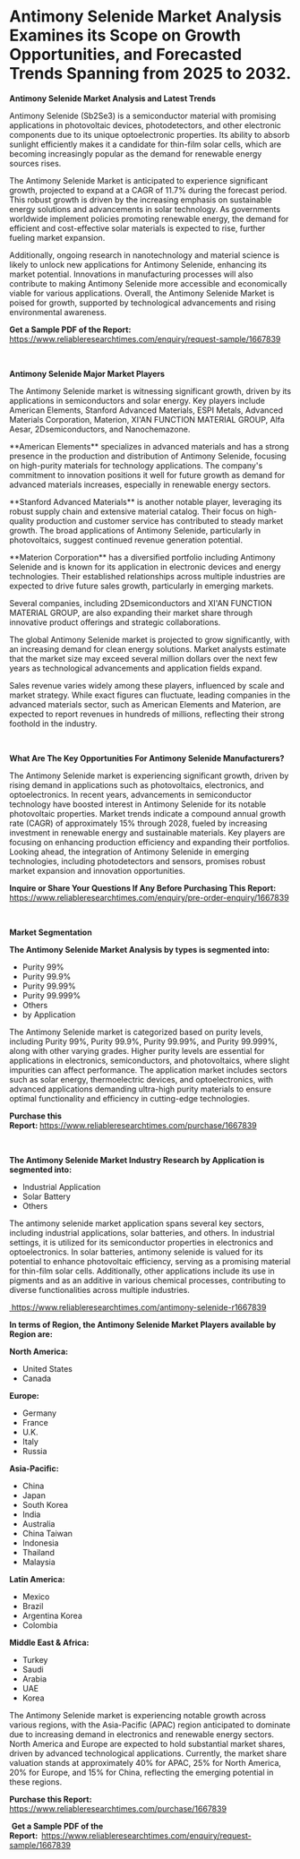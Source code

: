 <p><h1>Antimony Selenide Market Analysis Examines its Scope on Growth Opportunities, and Forecasted Trends Spanning from 2025 to 2032.</h1></p><p><strong>Antimony Selenide Market Analysis and Latest Trends</strong></p>
<p><p>Antimony Selenide (Sb2Se3) is a semiconductor material with promising applications in photovoltaic devices, photodetectors, and other electronic components due to its unique optoelectronic properties. Its ability to absorb sunlight efficiently makes it a candidate for thin-film solar cells, which are becoming increasingly popular as the demand for renewable energy sources rises. </p><p>The Antimony Selenide Market is anticipated to experience significant growth, projected to expand at a CAGR of 11.7% during the forecast period. This robust growth is driven by the increasing emphasis on sustainable energy solutions and advancements in solar technology. As governments worldwide implement policies promoting renewable energy, the demand for efficient and cost-effective solar materials is expected to rise, further fueling market expansion.</p><p>Additionally, ongoing research in nanotechnology and material science is likely to unlock new applications for Antimony Selenide, enhancing its market potential. Innovations in manufacturing processes will also contribute to making Antimony Selenide more accessible and economically viable for various applications. Overall, the Antimony Selenide Market is poised for growth, supported by technological advancements and rising environmental awareness.</p></p>
<p><strong>Get a Sample PDF of the Report:&nbsp;</strong> <a href="https://www.reliableresearchtimes.com/enquiry/request-sample/1667839?utm_campaign=3650&utm_medium=2&utm_source=Github&utm_content=ia&utm_term=18042025&utm_id=antimony-selenide">https://www.reliableresearchtimes.com/enquiry/request-sample/1667839</a></p>
<p>&nbsp;</p>
<p><strong>Antimony Selenide Major Market Players</strong></p>
<p><p>The Antimony Selenide market is witnessing significant growth, driven by its applications in semiconductors and solar energy. Key players include American Elements, Stanford Advanced Materials, ESPI Metals, Advanced Materials Corporation, Materion, XI'AN FUNCTION MATERIAL GROUP, Alfa Aesar, 2Dsemiconductors, and Nanochemazone.</p><p>**American Elements** specializes in advanced materials and has a strong presence in the production and distribution of Antimony Selenide, focusing on high-purity materials for technology applications. The company's commitment to innovation positions it well for future growth as demand for advanced materials increases, especially in renewable energy sectors.</p><p>**Stanford Advanced Materials** is another notable player, leveraging its robust supply chain and extensive material catalog. Their focus on high-quality production and customer service has contributed to steady market growth. The broad applications of Antimony Selenide, particularly in photovoltaics, suggest continued revenue generation potential.</p><p>**Materion Corporation** has a diversified portfolio including Antimony Selenide and is known for its application in electronic devices and energy technologies. Their established relationships across multiple industries are expected to drive future sales growth, particularly in emerging markets.</p><p>Several companies, including 2Dsemiconductors and XI'AN FUNCTION MATERIAL GROUP, are also expanding their market share through innovative product offerings and strategic collaborations.</p><p>The global Antimony Selenide market is projected to grow significantly, with an increasing demand for clean energy solutions. Market analysts estimate that the market size may exceed several million dollars over the next few years as technological advancements and application fields expand.</p><p>Sales revenue varies widely among these players, influenced by scale and market strategy. While exact figures can fluctuate, leading companies in the advanced materials sector, such as American Elements and Materion, are expected to report revenues in hundreds of millions, reflecting their strong foothold in the industry.</p></p>
<p>&nbsp;</p>
<p><strong>What Are The Key Opportunities For Antimony Selenide Manufacturers?</strong></p>
<p><p>The Antimony Selenide market is experiencing significant growth, driven by rising demand in applications such as photovoltaics, electronics, and optoelectronics. In recent years, advancements in semiconductor technology have boosted interest in Antimony Selenide for its notable photovoltaic properties. Market trends indicate a compound annual growth rate (CAGR) of approximately 15% through 2028, fueled by increasing investment in renewable energy and sustainable materials. Key players are focusing on enhancing production efficiency and expanding their portfolios. Looking ahead, the integration of Antimony Selenide in emerging technologies, including photodetectors and sensors, promises robust market expansion and innovation opportunities.</p></p>
<p><strong>Inquire or Share Your Questions If Any Before Purchasing This Report:</strong> <a href="https://www.reliableresearchtimes.com/enquiry/pre-order-enquiry/1667839?utm_campaign=3650&utm_medium=2&utm_source=Github&utm_content=ia&utm_term=18042025&utm_id=antimony-selenide">https://www.reliableresearchtimes.com/enquiry/pre-order-enquiry/1667839</a></p>
<p>&nbsp;</p>
<p><strong>Market Segmentation</strong></p>
<p><strong>The Antimony Selenide Market Analysis by types is segmented into:</strong></p>
<p><ul><li>Purity 99%</li><li>Purity 99.9%</li><li>Purity 99.99%</li><li>Purity 99.999%</li><li>Others</li><li>by Application</li></ul></p>
<p><p>The Antimony Selenide market is categorized based on purity levels, including Purity 99%, Purity 99.9%, Purity 99.99%, and Purity 99.999%, along with other varying grades. Higher purity levels are essential for applications in electronics, semiconductors, and photovoltaics, where slight impurities can affect performance. The application market includes sectors such as solar energy, thermoelectric devices, and optoelectronics, with advanced applications demanding ultra-high purity materials to ensure optimal functionality and efficiency in cutting-edge technologies.</p></p>
<p><strong>Purchase this Report:&nbsp;</strong><a href="https://www.reliableresearchtimes.com/purchase/1667839?utm_campaign=3650&utm_medium=2&utm_source=Github&utm_content=ia&utm_term=18042025&utm_id=antimony-selenide">https://www.reliableresearchtimes.com/purchase/1667839</a></p>
<p>&nbsp;</p>
<p><strong>The Antimony Selenide Market Industry Research by Application is segmented into:</strong></p>
<p><ul><li>Industrial Application</li><li>Solar Battery</li><li>Others</li></ul></p>
<p><p>The antimony selenide market application spans several key sectors, including industrial applications, solar batteries, and others. In industrial settings, it is utilized for its semiconductor properties in electronics and optoelectronics. In solar batteries, antimony selenide is valued for its potential to enhance photovoltaic efficiency, serving as a promising material for thin-film solar cells. Additionally, other applications include its use in pigments and as an additive in various chemical processes, contributing to diverse functionalities across multiple industries.</p></p>
<p><a href="https://www.reliableresearchtimes.com/antimony-selenide-r1667839?utm_campaign=3650&utm_medium=2&utm_source=Github&utm_content=ia&utm_term=18042025&utm_id=antimony-selenide">&nbsp;https://www.reliableresearchtimes.com/antimony-selenide-r1667839</a></p>
<p><strong>In terms of Region, the Antimony Selenide Market Players available by Region are:</strong></p>
<p>
    <p> <strong> North America: </strong>
        <ul>
            <li>United States</li>
            <li>Canada</li>
        </ul>
        </p> 
    <p> <strong> Europe: </strong>
        <ul>
            <li>Germany</li>
            <li>France</li>
            <li>U.K.</li>
            <li>Italy</li>
            <li>Russia</li>
        </ul>
        </p> 
    <p> <strong> Asia-Pacific: </strong>
        <ul>
            <li>China</li>
            <li>Japan</li>
            <li>South Korea</li>
            <li>India</li>
            <li>Australia</li>
            <li>China Taiwan</li>
            <li>Indonesia</li>
            <li>Thailand</li>
            <li>Malaysia</li>
        </ul>
        </p> 
    <p> <strong> Latin America: </strong>
        <ul>
            <li>Mexico</li>
            <li>Brazil</li>
            <li>Argentina Korea</li>
            <li>Colombia</li>
        </ul>
        </p> 
    <p> <strong> Middle East & Africa: </strong>
        <ul>
            <li>Turkey</li>
            <li>Saudi</li>
            <li>Arabia</li>
            <li>UAE</li>
            <li>Korea</li>
        </ul>
    </p>
    </p>
<p><p>The Antimony Selenide market is experiencing notable growth across various regions, with the Asia-Pacific (APAC) region anticipated to dominate due to increasing demand in electronics and renewable energy sectors. North America and Europe are expected to hold substantial market shares, driven by advanced technological applications. Currently, the market share valuation stands at approximately 40% for APAC, 25% for North America, 20% for Europe, and 15% for China, reflecting the emerging potential in these regions.</p></p>
<p><strong>Purchase this Report: </strong><a href="https://www.reliableresearchtimes.com/purchase/1667839?utm_campaign=3650&utm_medium=2&utm_source=Github&utm_content=ia&utm_term=18042025&utm_id=antimony-selenide">https://www.reliableresearchtimes.com/purchase/1667839</a></p>
<p>&nbsp;<strong>Get a Sample PDF of the Report:&nbsp;&nbsp;</strong><a href="https://www.reliableresearchtimes.com/enquiry/request-sample/1667839?utm_campaign=3650&utm_medium=2&utm_source=Github&utm_content=ia&utm_term=18042025&utm_id=antimony-selenide">https://www.reliableresearchtimes.com/enquiry/request-sample/1667839</a></p>
<p><strong></strong></p>
<p><p></p><p></p><p></p></p>